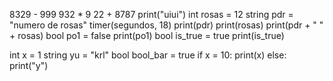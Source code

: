 8329 - 999
932 * 9
22 + 8787
print("uiui")
int rosas = 12
string pdr = "numero de rosas"
timer(segundos, 18)
print(pdr)
print(rosas)
print(pdr + " " + rosas)
bool po1 = false
print(po1)
bool is_true = true
print(is_true)

int x = 1
string yu = "krl"
bool bool_bar = true
if x = 10:
    print(x)
else:
    print("y")
